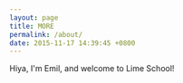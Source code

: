 ```yaml
---
layout: page
title: MORE
permalink: /about/
date: 2015-11-17 14:39:45 +0800
---
```


Hiya, I'm Emil, and welcome to Lime School!
